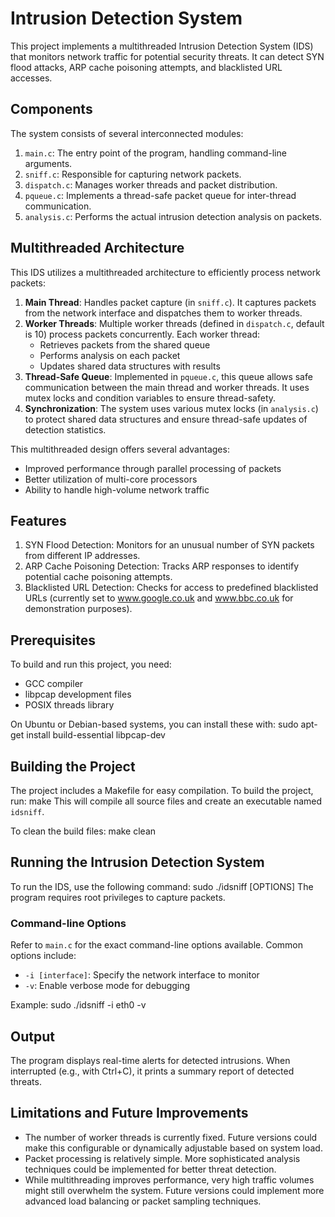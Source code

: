 # Intrusion Detection System

This project implements a multithreaded Intrusion Detection System (IDS) that monitors network traffic for potential security threats. It can detect SYN flood attacks, ARP cache poisoning attempts, and blacklisted URL accesses.

## Components

The system consists of several interconnected modules:

1. `main.c`: The entry point of the program, handling command-line arguments.
2. `sniff.c`: Responsible for capturing network packets.
3. `dispatch.c`: Manages worker threads and packet distribution.
4. `pqueue.c`: Implements a thread-safe packet queue for inter-thread communication.
5. `analysis.c`: Performs the actual intrusion detection analysis on packets.

## Multithreaded Architecture

This IDS utilizes a multithreaded architecture to efficiently process network packets:

1. **Main Thread**: Handles packet capture (in `sniff.c`). It captures packets from the network interface and dispatches them to worker threads.
2. **Worker Threads**: Multiple worker threads (defined in `dispatch.c`, default is 10) process packets concurrently. Each worker thread:
   - Retrieves packets from the shared queue
   - Performs analysis on each packet
   - Updates shared data structures with results
3. **Thread-Safe Queue**: Implemented in `pqueue.c`, this queue allows safe communication between the main thread and worker threads. It uses mutex locks and condition variables to ensure thread-safety.
4. **Synchronization**: The system uses various mutex locks (in `analysis.c`) to protect shared data structures and ensure thread-safe updates of detection statistics.

This multithreaded design offers several advantages:
- Improved performance through parallel processing of packets
- Better utilization of multi-core processors
- Ability to handle high-volume network traffic

## Features

1. SYN Flood Detection: Monitors for an unusual number of SYN packets from different IP addresses.
2. ARP Cache Poisoning Detection: Tracks ARP responses to identify potential cache poisoning attempts.
3. Blacklisted URL Detection: Checks for access to predefined blacklisted URLs (currently set to www.google.co.uk and www.bbc.co.uk for demonstration purposes).

## Prerequisites

To build and run this project, you need:
- GCC compiler
- libpcap development files
- POSIX threads library

On Ubuntu or Debian-based systems, you can install these with:
sudo apt-get install build-essential libpcap-dev

## Building the Project

The project includes a Makefile for easy compilation. To build the project, run:
make
This will compile all source files and create an executable named `idsniff`.

To clean the build files:
make clean

## Running the Intrusion Detection System

To run the IDS, use the following command:
sudo ./idsniff [OPTIONS]
The program requires root privileges to capture packets.

### Command-line Options

Refer to `main.c` for the exact command-line options available. Common options include:
- `-i [interface]`: Specify the network interface to monitor
- `-v`: Enable verbose mode for debugging

Example: sudo ./idsniff -i eth0 -v

## Output

The program displays real-time alerts for detected intrusions. When interrupted (e.g., with Ctrl+C), it prints a summary report of detected threats.

## Limitations and Future Improvements

- The number of worker threads is currently fixed. Future versions could make this configurable or dynamically adjustable based on system load.
- Packet processing is relatively simple. More sophisticated analysis techniques could be implemented for better threat detection.
- While multithreading improves performance, very high traffic volumes might still overwhelm the system. Future versions could implement more advanced load balancing or packet sampling techniques.

